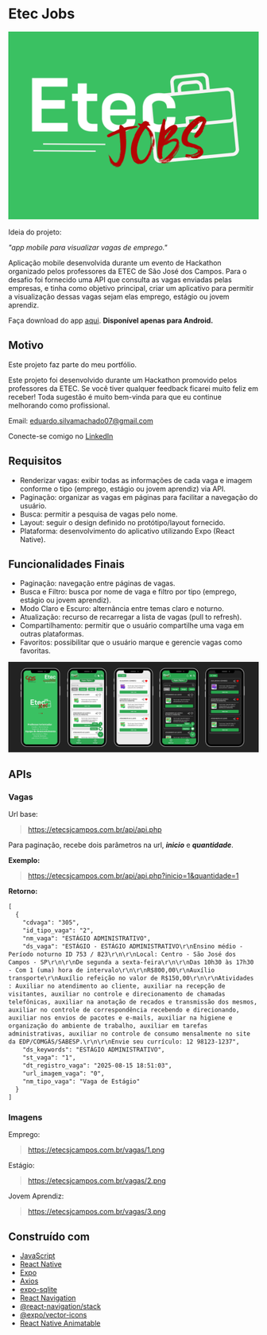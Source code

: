 # Etec Jobs

![Preview-Screens](https://github.com/EduMachado07/etecJobs/blob/main/assets/etecJobs.png)

Ideia do projeto:

_"app mobile para visualizar vagas de emprego."_

Aplicação mobile desenvolvida durante um evento de Hackathon organizado pelos professores da ETEC de São José dos Campos. 
Para o desafio foi fornecido uma API que consulta as vagas enviadas pelas empresas, e tinha como objetivo principal, criar um aplicativo para permitir a visualização dessas vagas sejam elas emprego, estágio ou jovem aprendiz.

Faça download do app [aqui](https://drive.google.com/file/d/1b6FxTJDU-GvtZ0CRqPeFmiGuM87XTGCm/view?pli=1). **Disponível apenas para Android.**

## Motivo

Este projeto faz parte do meu portfólio.

Este projeto foi desenvolvido durante um Hackathon promovido pelos professores da ETEC.
Se você tiver qualquer feedback ficarei muito feliz em receber! Toda sugestão é muito bem-vinda para que eu continue melhorando como profissional.

Email: eduardo.silvamachado07@gmail.com

Conecte-se comigo no [LinkedIn](https://www.linkedin.com/in/eduardo-machado-dev/)

## Requisitos

- Renderizar vagas: exibir todas as informações de cada vaga e imagem conforme o tipo (emprego, estágio ou jovem aprendiz) via API.
- Paginação: organizar as vagas em páginas para facilitar a navegação do usuário.
- Busca: permitir a pesquisa de vagas pelo nome.
- Layout: seguir o design definido no protótipo/layout fornecido.
- Plataforma: desenvolvimento do aplicativo utilizando Expo (React Native).

## Funcionalidades Finais

- Paginação: navegação entre páginas de vagas.
- Busca e Filtro: busca por nome de vaga e filtro por tipo (emprego, estágio ou jovem aprendiz).
- Modo Claro e Escuro: alternância entre temas claro e noturno.
- Atualização: recurso de recarregar a lista de vagas (pull to refresh).
- Compartilhamento: permitir que o usuário compartilhe uma vaga em outras plataformas.
- Favoritos: possibilitar que o usuário marque e gerencie vagas como favoritas.

![Preview-Screens](https://github.com/EduMachado07/etecJobs/blob/main/assets/wall.png)

## APIs

### Vagas

Url base:

> https://etecsjcampos.com.br/api/api.php

Para paginação, recebe dois parâmetros na url, **_inicio_** e **_quantidade_**.

**Exemplo:**

> https://etecsjcampos.com.br/api/api.php?inicio=1&quantidade=1

**Retorno:**

```
[
  {
    "cdvaga": "305",
    "id_tipo_vaga": "2",
    "nm_vaga": "ESTÁGIO ADMINISTRATIVO",
    "ds_vaga": "ESTÁGIO - ESTÁGIO ADMINISTRATIVO\r\nEnsino médio - Período noturno ID 753 / 823\r\n\r\nLocal: Centro - São José dos Campos - SP\r\n\r\nDe segunda a sexta-feira\r\n\r\nDas 10h30 às 17h30 - Com 1 (uma) hora de intervalo\r\n\r\nR$800,00\r\nAuxílio transporte\r\nAuxílio refeição no valor de R$150,00\r\n\r\nAtividades : Auxiliar no atendimento ao cliente, auxiliar na recepção de visitantes, auxiliar no controle e direcionamento de chamadas telefônicas, auxiliar na anotação de recados e transmissão dos mesmos, auxiliar no controle de correspondência recebendo e direcionando, auxiliar nos envios de pacotes e e-mails, auxiliar na higiene e organização do ambiente de trabalho, auxiliar em tarefas administrativas, auxiliar no controle de consumo mensalmente no site da EDP/COMGÁS/SABESP.\r\n\r\nEnvie seu currículo: 12 98123-1237",
    "ds_keywords": "ESTÁGIO ADMINISTRATIVO",
    "st_vaga": "1",
    "dt_registro_vaga": "2025-08-15 18:51:03",
    "url_imagem_vaga": "0",
    "nm_tipo_vaga": "Vaga de Estágio"
  }
]
```

### Imagens

Emprego:

> https://etecsjcampos.com.br/vagas/1.png

Estágio:

> https://etecsjcampos.com.br/vagas/2.png
 
Jovem Aprendiz:

> https://etecsjcampos.com.br/vagas/3.png

## Construído com

- [JavaScript](https://developer.mozilla.org/pt-BR/docs/Web/JavaScript) 
- [React Native](https://reactnative.dev/)  
- [Expo](https://expo.dev/) 
- [Axios](https://axios-http.com/)
- [expo-sqlite](https://docs.expo.dev/versions/latest/sdk/sqlite/)  
- [React Navigation](https://reactnavigation.org/)
- [@react-navigation/stack](https://reactnavigation.org/docs/stack-navigator/)
- [@expo/vector-icons](https://icons.expo.fyi/)
- [React Native Animatable](https://github.com/oblador/react-native-animatable)




